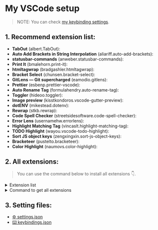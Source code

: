 # My VSCode setup

> NOTE: You can check [my keybinding settings](/assets/keybindings.json).

## 1. Recommend extension list:

- **TabOut** (albert.TabOut):
- **Auto Add Brackets in String Interpolation** (aliariff.auto-add-brackets):
- **statusbar-commands** (anweber.statusbar-commands):
- **Print It** (bmalehorn.print-it):
- **htmltagwrap** (bradgashler.htmltagwrap):
- **Bracket Select** (chunsen.bracket-select):
- **GitLens — Git supercharged** (eamodio.gitlens):
- **Prettier** (esbenp.prettier-vscode):
- **Auto Rename Tag** (formulahendry.auto-rename-tag):
- **Toggler** (hideoo.toggler):
- **Image preview** (kisstkondoros.vscode-gutter-preview):
- **dotENV** (mikestead.dotenv):
- **Rewrap** (stkb.rewrap):
- **Code Spell Checker** (streetsidesoftware.code-spell-checker):
- **Error Lens** (usernamehw.errorlens):
- **Highlight Matching Tag** (vincaslt.highlight-matching-tag):
- **TODO Highlight** (wayou.vscode-todo-highlight):
- **Sort JS object keys** (zengxingxin.sort-js-object-keys):
- **Bracketeer** (pustelto.bracketeer):
- **Color Highlight** (naumovs.color-highlight):

## 2. All extensions:

> You can use the command below to install all extensions 👇.

<details>
<summary>Extension list</summary>

```bash
code --install-extension albert.TabOut
code --install-extension aliariff.auto-add-brackets
code --install-extension amatiasq.sort-imports
code --install-extension anweber.statusbar-commands
code --install-extension bmalehorn.print-it
code --install-extension bradgashler.htmltagwrap
code --install-extension chunsen.bracket-select
code --install-extension dbaeumer.vscode-eslint
code --install-extension eamodio.gitlens
code --install-extension esbenp.prettier-vscode
code --install-extension formulahendry.auto-rename-tag
code --install-extension GitHub.copilot
code --install-extension kisstkondoros.vscode-gutter-preview
code --install-extension liviuschera.noctis
code --install-extension mikestead.dotenv
code --install-extension mongodb.mongodb-vscode
code --install-extension ms-python.python
code --install-extension ms-python.vscode-pylance
code --install-extension ms-vscode-remote.remote-ssh
code --install-extension ms-vscode-remote.remote-ssh-edit
code --install-extension ms-vscode.cpptools
code --install-extension natqe.reload
code --install-extension naumovs.color-highlight
code --install-extension pflannery.vscode-versionlens
code --install-extension Prisma.prisma
code --install-extension pustelto.bracketeer
code --install-extension stkb.rewrap
code --install-extension streetsidesoftware.code-spell-checker
code --install-extension usernamehw.errorlens
code --install-extension vincaslt.highlight-matching-tag
code --install-extension voorjaar.windicss-intellisense
code --install-extension vscode-icons-team.vscode-icons
code --install-extension WakaTime.vscode-wakatime
code --install-extension wayou.vscode-todo-highlight
code --install-extension zengxingxin.sort-js-object-keys
```

</details>

<details>
<summary>Command to get all extensions</summary>

```powershell
code --list-extensions | % { "code --install-extension $_" }
```

Ref: [link](https://stackoverflow.com/questions/35773299/how-can-you-export-the-visual-studio-code-extension-list)

</details>

## 3. Setting files:

- [⚙️ settings.json](/assets/settings.json)
- [⌨️ keybindings.json](/assets/keybindings.json)
